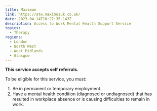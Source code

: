 ```yaml
---
title: Maximum
link: https://atw.maximusuk.co.uk/
date: 2023-04-14T10:27:35.143Z
description: Access to Work Mental Health Support Service
topics:
  - Therapy
regions:
  - London
  - North West
  - West Midlands
  - Glasgow
---
```

**T﻿his service accepts self referrals.**

To be eligible for this service, you must:

1. Be in permanent or temporary employment. 
2. Have a mental health condition (diagnosed or undiagnosed) that has resulted in workplace absence or is causing difficulties to remain in work.